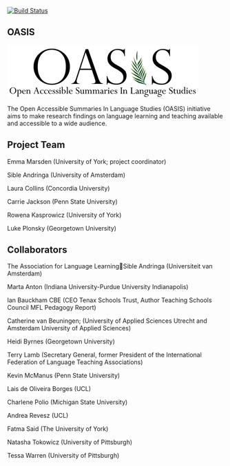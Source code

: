 [![Build Status](https://travis-ci.org/digital-york/oasis.svg?branch=master)](https://travis-ci.org/digital-york/oasis)

## OASIS

![OASIS](app/assets/images/oasis.png)

The Open Accessible Summaries In Language Studies (OASIS) initiative aims to make research findings on language learning and teaching available and accessible to a wide audience.


## Project Team

Emma Marsden (University of York; project coordinator)

Sible Andringa (University of Amsterdam)

Laura Collins (Concordia University)

Carrie Jackson (Penn State University)

Rowena Kasprowicz (University of York)

Luke Plonsky (Georgetown University)

 
## Collaborators

The Association for Language LearningSible Andringa (Universiteit van Amsterdam)

Marta Anton (Indiana University-Purdue University Indianapolis)

Ian Bauckham CBE (CEO Tenax Schools Trust, Author Teaching Schools Council MFL Pedagogy Report)

Catherine van Beuningen; (University of Applied Sciences Utrecht and Amsterdam University of Applied Sciences)

Heidi Byrnes (Georgetown University)

Terry Lamb (Secretary General, former President of the International Federation of Language Teaching Associations)

Kevin McManus (Penn State University)

Lais de Oliveira Borges (UCL)

Charlene Polio (Michigan State University)

Andrea Revesz (UCL)

Fatma Said (The University of York)

Natasha Tokowicz (University of Pittsburgh)

Tessa Warren (University of Pittsburgh)
 